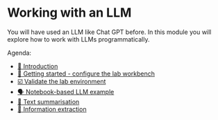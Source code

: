 # Working with an LLM

You will have used an LLM like Chat GPT before. In this module you will explore how to work with LLMs programmatically.

Agenda: 

  * [🚀 Introduction](1-llm/0-intro.md)
  * [👟 Getting started - configure the lab workbench](1-llm/1-getting-started.md)
  * [☑️ Validate the lab environment](1-llm/2-validate-environment.md)
  * [🗣️ Notebook-based LLM example](1-llm/3-llm-example.md)
  * [💬 Text summarisation](1-llm/4-summarisation.md)
  * [📃 Information extraction](1-llm/5-information-extraction.md)
